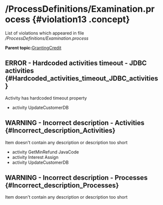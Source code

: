 # /ProcessDefinitions/Examination.process {#violation13 .concept}

List of violations which appeared in file */ProcessDefinitions/Examination.process*

**Parent topic:**[GrantingCredit](../../../../../../modules/demo_Enterprise/dita/qa/projects/GrantingCredit.md)

## ERROR - Hardcoded activities timeout - JDBC activities {#Hardcoded_activities_timeout_JDBC_activities}

Activity has hardcoded timeout property

-   activity UpdateCustomerDB

## WARNING - Incorrect description - Activities {#Incorrect_description_Activities}

Item doesn't contain any description or description too short

-   activity GetMinRefund JavaCode
-   activity Interest Assign
-   activity UpdateCustomerDB

## WARNING - Incorrect description - Processes {#Incorrect_description_Processes}

Item doesn't contain any description or description too short


